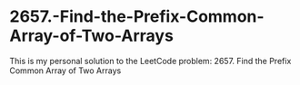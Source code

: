 # 2657.-Find-the-Prefix-Common-Array-of-Two-Arrays
This is my personal solution to the LeetCode problem: 2657. Find the Prefix Common Array of Two Arrays
